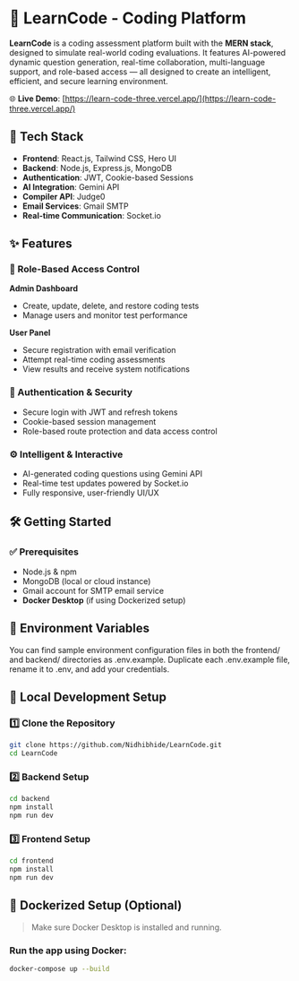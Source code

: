 

# 🚀 LearnCode - Coding Platform

**LearnCode** is a coding assessment platform built with the **MERN stack**, designed to simulate real-world coding evaluations. It features AI-powered dynamic question generation, real-time collaboration, multi-language support, and role-based access — all designed to create an intelligent, efficient, and secure learning environment.

🌐 **Live Demo**:
[https://learn-code-three.vercel.app/](https://learn-code-three.vercel.app/)

## 🔧 Tech Stack

* **Frontend**: React.js, Tailwind CSS, Hero UI
* **Backend**: Node.js, Express.js, MongoDB
* **Authentication**: JWT, Cookie-based Sessions
* **AI Integration**: Gemini API 
* **Compiler API**: Judge0 
* **Email Services**: Gmail SMTP
* **Real-time Communication**: Socket.io

## ✨ Features

### 👥 Role-Based Access Control

**Admin Dashboard**

* Create, update, delete, and restore coding tests
* Manage users and monitor test performance

**User Panel**

* Secure registration with email verification
* Attempt real-time coding assessments
* View results and receive system notifications

### 🔐 Authentication & Security

* Secure login with JWT and refresh tokens
* Cookie-based session management
* Role-based route protection and data access control

### ⚙️ Intelligent & Interactive

* AI-generated coding questions using Gemini API
* Real-time test updates powered by Socket.io
* Fully responsive, user-friendly UI/UX

## 🛠️ Getting Started

### ✅ Prerequisites

* Node.js & npm
* MongoDB (local or cloud instance)
* Gmail account for SMTP email service
* **Docker Desktop** (if using Dockerized setup)
  

## 📁 Environment Variables

You can find sample environment configuration files in both the frontend/ and backend/ directories as .env.example.
Duplicate each .env.example file, rename it to .env, and add your credentials.

## 🚀 Local Development Setup

### 1️⃣ Clone the Repository

```bash
git clone https://github.com/Nidhibhide/LearnCode.git
cd LearnCode
```

### 2️⃣ Backend Setup

```bash
cd backend
npm install
npm run dev
```

### 3️⃣ Frontend Setup

```bash
cd frontend
npm install
npm run dev
```

## 🐳 Dockerized Setup (Optional)

> Make sure Docker Desktop is installed and running.

### Run the app using Docker:

```bash
docker-compose up --build
```



